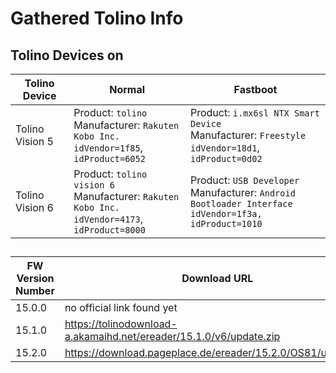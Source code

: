 # Gathered Tolino Info

## Tolino Devices on 

| Tolino Device   | Normal                                                       | Fastboot                                                     |
| --------------- | ------------------------------------------------------------ | ------------------------------------------------------------ |
| Tolino Vision 5 | Product: `tolino`<br/>Manufacturer: `Rakuten Kobo Inc.`<br/>`idVendor=1f85`, `idProduct=6052` | Product: `i.mx6sl NTX Smart Device`<br/>Manufacturer: `Freestyle`<br/>`idVendor=18d1`, `idProduct=0d02` |
| Tolino Vision 6 | Product: `tolino vision 6`<br>Manufacturer: `Rakuten Kobo Inc.`<br>`idVendor=4173`, `idProduct=8000` | Product: `USB Developer`<br/>Manufacturer: `Android Bootloader Interface`<br/>`idVendor=1f3a, idProduct=1010` |


## 
| FW Version Number | Download URL                                                 |
| ----------------- | ------------------------------------------------------------ |
| 15.0.0            | no official link found yet                                   |
| 15.1.0            | https://tolinodownload-a.akamaihd.net/ereader/15.1.0/v6/update.zip |
| 15.2.0            | https://download.pageplace.de/ereader/15.2.0/OS81/update.zip |
